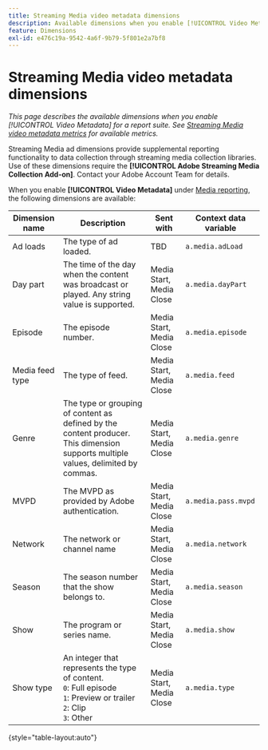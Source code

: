 ```yaml
---
title: Streaming Media video metadata dimensions
description: Available dimensions when you enable [!UICONTROL Video Metadata] for a report suite.
feature: Dimensions
exl-id: e476c19a-9542-4a6f-9b79-5f801e2a7bf8
---
```

# Streaming Media video metadata dimensions

*This page describes the available dimensions when you enable [!UICONTROL Video Metadata] for a report suite. See [Streaming Media video metadata metrics](../metrics/sm-video-metadata.md) for available metrics.*

Streaming Media ad dimensions provide supplemental reporting functionality to data collection through streaming media collection libraries. Use of these dimensions require the **[!UICONTROL Adobe Streaming Media Collection Add-on]**. Contact your Adobe Account Team for details.

When you enable **[!UICONTROL Video Metadata]** under [Media reporting](/help/admin/admin/c-manage-report-suites/c-edit-report-suites/media-management.md), the following dimensions are available:

| Dimension name | Description | Sent with | Context data variable |
| --- | --- | --- | --- |
| Ad loads | The type of ad loaded. | TBD | `a.media.adLoad` |
| Day part | The time of the day when the content was broadcast or played. Any string value is supported. | Media Start, Media Close | `a.media.dayPart` |
| Episode | The episode number. | Media Start, Media Close | `a.media.episode` |
| Media feed type | The type of feed. | Media Start, Media Close | `a.media.feed` |
| Genre | The type or grouping of content as defined by the content producer. This dimension supports multiple values, delimited by commas. | Media Start, Media Close | `a.media.genre` |
| MVPD | The MVPD as provided by Adobe authentication. | Media Start, Media Close | `a.media.pass.mvpd` |
| Network | The network or channel name | Media Start, Media Close | `a.media.network` |
| Season | The season number that the show belongs to. | Media Start, Media Close | `a.media.season` |
| Show | The program or series name. | Media Start, Media Close | `a.media.show` |
| Show type | An integer that represents the type of content.<br>`0`: Full episode<br>`1`: Preview or trailer<br>`2`: Clip<br>`3`: Other | Media Start, Media Close | `a.media.type` |

{style="table-layout:auto"}
